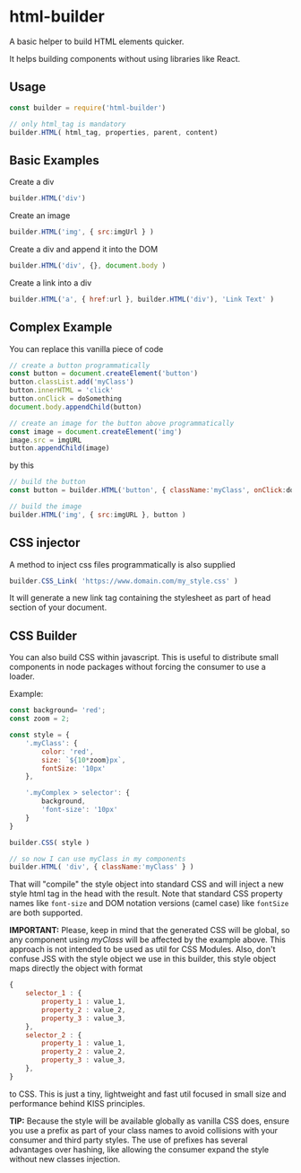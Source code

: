 # html-builder
A basic helper to build HTML elements quicker.

It helps building components without using libraries like React.

## Usage
```javascript
const builder = require('html-builder')

// only html_tag is mandatory
builder.HTML( html_tag, properties, parent, content)
```

## Basic Examples

Create a div
```javascript
builder.HTML('div')
```

Create an image
```javascript
builder.HTML('img', { src:imgUrl } )
```

Create a div and append it into the DOM
```javascript
builder.HTML('div', {}, document.body )
```

Create a link into a div

```javascript
builder.HTML('a', { href:url }, builder.HTML('div'), 'Link Text' )
```

## Complex Example

You can replace this vanilla piece of code

```javascript
// create a button programmatically
const button = document.createElement('button')
button.classList.add('myClass')
button.innerHTML = 'click'
button.onClick = doSomething
document.body.appendChild(button)

// create an image for the button above programmatically
const image = document.createElement('img')
image.src = imgURL
button.appendChild(image)
```

by this

```javascript
// build the button
const button = builder.HTML('button', { className:'myClass', onClick:doSomething }, document.body, 'click')

// build the image
builder.HTML('img', { src:imgURL }, button )
```

## CSS injector

A method to inject css files programmatically is also supplied

```javascript
builder.CSS_Link( 'https://www.domain.com/my_style.css' )
```

It will generate a new link tag containing the stylesheet as part of head section of your document.

## CSS Builder

You can also build CSS within javascript. This is useful to distribute small components in node packages without forcing the consumer to use a loader.

Example:

```javascript
const background= 'red';
const zoom = 2;

const style = {
    '.myClass': {
        color: 'red',
        size: `${10*zoom}px`,
        fontSize: '10px'
    },

    '.myComplex > selector': {
        background,
        'font-size': '10px'
    }
}

builder.CSS( style )

// so now I can use myClass in my components
builder.HTML( 'div', { className:'myClass' } )
```

That will "compile" the style object into standard CSS and will inject a new style html tag in the head with the result. Note that standard CSS property names like `font-size` and DOM notation versions (camel case) like `fontSize` are both supported.

**IMPORTANT:** Please, keep in mind that the generated CSS will be global, so any component using _myClass_ will be affected by the example above. This approach is not intended to be used as util for CSS Modules. Also, don't confuse JSS with the style object we use in this builder, this style object maps directly the object with format

```javascript
{
    selector_1 : {
        property_1 : value_1,
        property_2 : value_2,
        property_3 : value_3,
    },
    selector_2 : {
        property_1 : value_1,
        property_2 : value_2,
        property_3 : value_3,
    },
}
```

to CSS. This is just a tiny, lightweight and fast util focused in small size and performance behind KISS principles.

**TIP:** Because the style will be available globally as vanilla CSS does, ensure you use a prefix as part of your class names to avoid collisions with your consumer and third party styles. The use of prefixes has several advantages over hashing, like allowing the consumer expand the style without new classes injection.